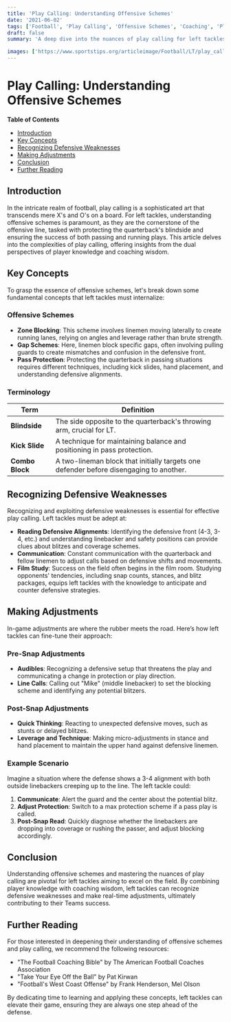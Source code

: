 ```yaml
---
title: 'Play Calling: Understanding Offensive Schemes'
date: '2021-06-02'
tags: ['Football', 'Play Calling', 'Offensive Schemes', 'Coaching', 'Player Knowledge', 'Left Tackle', 'Strategy', 'Offense', 'Defensive Recognition']
draft: false
summary: 'A deep dive into the nuances of play calling for left tackles, focusing on offensive schemes, defensive recognition, and in-game adjustments.'

images: ['https://www.sportstips.org/articleimage/Football/LT/play_calling_understanding_offensive_schemes.webp']
---
```


# Play Calling: Understanding Offensive Schemes

**Table of Contents**
- [Introduction](#introduction)
- [Key Concepts](#key-concepts)
- [Recognizing Defensive Weaknesses](#recognizing-defensive-weaknesses)
- [Making Adjustments](#making-adjustments)
- [Conclusion](#conclusion)
- [Further Reading](#further-reading)

## Introduction
In the intricate realm of football, play calling is a sophisticated art that transcends mere X's and O's on a board. For left tackles, understanding offensive schemes is paramount, as they are the cornerstone of the offensive line, tasked with protecting the quarterback's blindside and ensuring the success of both passing and running plays. This article delves into the complexities of play calling, offering insights from the dual perspectives of player knowledge and coaching wisdom.

## Key Concepts

To grasp the essence of offensive schemes, let's break down some fundamental concepts that left tackles must internalize:

### Offensive Schemes
- **Zone Blocking**: This scheme involves linemen moving laterally to create running lanes, relying on angles and leverage rather than brute strength.
- **Gap Schemes**: Here, linemen block specific gaps, often involving pulling guards to create mismatches and confusion in the defensive front.
- **Pass Protection**: Protecting the quarterback in passing situations requires different techniques, including kick slides, hand placement, and understanding defensive alignments.

### Terminology
| Term           | Definition                                                             |
|----------------|------------------------------------------------------------------------|
| **Blindside**  | The side opposite to the quarterback's throwing arm, crucial for LT.  |
| **Kick Slide** | A technique for maintaining balance and positioning in pass protection.|
| **Combo Block**| A two-lineman block that initially targets one defender before disengaging to another.|

## Recognizing Defensive Weaknesses

Recognizing and exploiting defensive weaknesses is essential for effective play calling. Left tackles must be adept at:

- **Reading Defensive Alignments**: Identifying the defensive front (4-3, 3-4, etc.) and understanding linebacker and safety positions can provide clues about blitzes and coverage schemes.
- **Communication**: Constant communication with the quarterback and fellow linemen to adjust calls based on defensive shifts and movements.
- **Film Study**: Success on the field often begins in the film room. Studying opponents' tendencies, including snap counts, stances, and blitz packages, equips left tackles with the knowledge to anticipate and counter defensive strategies.

## Making Adjustments

In-game adjustments are where the rubber meets the road. Here’s how left tackles can fine-tune their approach:

### Pre-Snap Adjustments
- **Audibles**: Recognizing a defensive setup that threatens the play and communicating a change in protection or play direction.
- **Line Calls**: Calling out "Mike" (middle linebacker) to set the blocking scheme and identifying any potential blitzers.

### Post-Snap Adjustments
- **Quick Thinking**: Reacting to unexpected defensive moves, such as stunts or delayed blitzes.
- **Leverage and Technique**: Making micro-adjustments in stance and hand placement to maintain the upper hand against defensive linemen.

### Example Scenario
Imagine a situation where the defense shows a 3-4 alignment with both outside linebackers creeping up to the line. The left tackle could:
1. **Communicate**: Alert the guard and the center about the potential blitz.
2. **Adjust Protection**: Switch to a max protection scheme if a pass play is called.
3. **Post-Snap Read**: Quickly diagnose whether the linebackers are dropping into coverage or rushing the passer, and adjust blocking accordingly.

## Conclusion

Understanding offensive schemes and mastering the nuances of play calling are pivotal for left tackles aiming to excel on the field. By combining player knowledge with coaching wisdom, left tackles can recognize defensive weaknesses and make real-time adjustments, ultimately contributing to their Teams success.

## Further Reading
For those interested in deepening their understanding of offensive schemes and play calling, we recommend the following resources:
- "The Football Coaching Bible" by The American Football Coaches Association
- "Take Your Eye Off the Ball" by Pat Kirwan
- "Football's West Coast Offense" by Frank Henderson, Mel Olson

By dedicating time to learning and applying these concepts, left tackles can elevate their game, ensuring they are always one step ahead of the defense.
```

